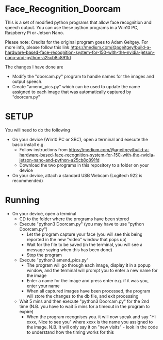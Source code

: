 # Face_Recognition_Doorcam
This is a set of modified python programs that allow face recognition and speech output. You can use these python programs in a Win10 PC, Raspberry Pi or Jetson Nano.

Please note: Credits for the original program goes to Adam Geitgey. For more info, please follow this link
https://medium.com/@ageitgey/build-a-hardware-based-face-recognition-system-for-150-with-the-nvidia-jetson-nano-and-python-a25cb8c891fd 

The changes I have done are
 - Modify the "doorcam.py" program to handle names for the images and output speech. 
 - Create "amend_pics.py" which can be used to update the name assigned to each image that was automatically captured by "doorcam.py"  

# SETUP

You will need to do the following 
 - On your device (Win10 PC or SBC), open a terminal and execute the basic install e.g.
   - Follow instructions from https://medium.com/@ageitgey/build-a-hardware-based-face-recognition-system-for-150-with-the-nvidia-jetson-nano-and-python-a25cb8c891fd
   - Download the two programs in this repository to a folder on your device
- On your device, attach a standard USB Webcam (Logitech 922 is recommended)

# Running
 - On your device, open a terminal 
   - CD to the folder where the programs have been stored
   - Execute "python3 Doorcam.py" (you may have to use "python Doorcam.py")
     - Let the program capture your face (you will see this being reported in the new "video" window that pops up)
     - Wait for the file to be saved (in the terminal, you will see a message saying when this has been done)
     - Stop the program 
   - Execute "python3 amend_pics.py"  
     - The program will go through each image, display it in a popup window, and the terminal will prompt you to enter a new name for the image  
     - Enter a name for the image and press enter e.g. if it was you, enter your name
     - When all captured images have been processed, the program will store the changes to the db file, and exit processing
   - Wait 5 mins and then execute "python3 Doorcam.py" for the 2nd time (N.B. you have to wait 5 mins for a timeout in the program to expire)
     - When the program recognises you. it will now speak and say "Hi xxxx, Nice to see you" where xxxx is the name you assigned to the image. N.B. It will only say it on "new visits" - look in the code to understand how the timing works for this   
